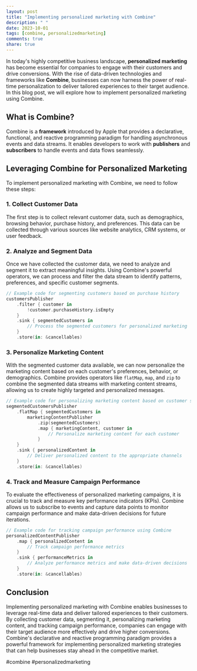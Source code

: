 ```yaml
---
layout: post
title: "Implementing personalized marketing with Combine"
description: " "
date: 2023-10-01
tags: [combine, personalizedmarketing]
comments: true
share: true
---
```


In today's highly competitive business landscape, **personalized marketing** has become essential for companies to engage with their customers and drive conversions. With the rise of data-driven technologies and frameworks like **Combine**, businesses can now harness the power of real-time personalization to deliver tailored experiences to their target audience. In this blog post, we will explore how to implement personalized marketing using Combine.

## What is Combine?

Combine is a **framework** introduced by Apple that provides a declarative, functional, and reactive programming paradigm for handling asynchronous events and data streams. It enables developers to work with **publishers** and **subscribers** to handle events and data flows seamlessly.

## Leveraging Combine for Personalized Marketing

To implement personalized marketing with Combine, we need to follow these steps:

### 1. Collect Customer Data

The first step is to collect relevant customer data, such as demographics, browsing behavior, purchase history, and preferences. This data can be collected through various sources like website analytics, CRM systems, or user feedback.

### 2. Analyze and Segment Data

Once we have collected the customer data, we need to analyze and segment it to extract meaningful insights. Using Combine's powerful operators, we can process and filter the data stream to identify patterns, preferences, and specific customer segments.

```swift
// Example code for segmenting customers based on purchase history
customersPublisher
    .filter { customer in
        !customer.purchaseHistory.isEmpty
    }
    .sink { segmentedCustomers in
        // Process the segmented customers for personalized marketing
    }
    .store(in: &cancellables)
```

### 3. Personalize Marketing Content

With the segmented customer data available, we can now personalize the marketing content based on each customer's preferences, behavior, or demographics. Combine provides operators like `flatMap`, `map`, and `zip` to combine the segmented data streams with marketing content streams, allowing us to create highly targeted and personalized messages.

```swift
// Example code for personalizing marketing content based on customer segments
segmentedCustomersPublisher
    .flatMap { segmentedCustomers in
        marketingContentPublisher
            .zip(segmentedCustomers)
            .map { marketingContent, customer in
                // Personalize marketing content for each customer
            }
    }
    .sink { personalizedContent in
        // Deliver personalized content to the appropriate channels
    }
    .store(in: &cancellables)
```

### 4. Track and Measure Campaign Performance

To evaluate the effectiveness of personalized marketing campaigns, it is crucial to track and measure key performance indicators (KPIs). Combine allows us to subscribe to events and capture data points to monitor campaign performance and make data-driven decisions for future iterations.

```swift
// Example code for tracking campaign performance using Combine
personalizedContentPublisher
    .map { personalizedContent in
        // Track campaign performance metrics
    }
    .sink { performanceMetrics in
        // Analyze performance metrics and make data-driven decisions
    }
    .store(in: &cancellables)
```

## Conclusion

Implementing personalized marketing with Combine enables businesses to leverage real-time data and deliver tailored experiences to their customers. By collecting customer data, segmenting it, personalizing marketing content, and tracking campaign performance, companies can engage with their target audience more effectively and drive higher conversions. Combine's declarative and reactive programming paradigm provides a powerful framework for implementing personalized marketing strategies that can help businesses stay ahead in the competitive market.

#combine #personalizedmarketing